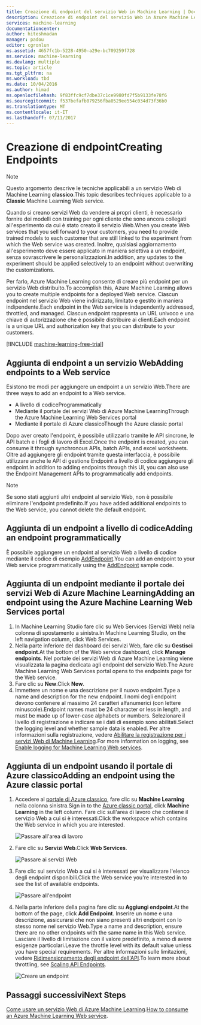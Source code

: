 ```yaml
---
title: Creazione di endpoint del servizio Web in Machine Learning | Documentazione Microsoft
description: Creazione di endpoint del servizio Web in Azure Machine Learning
services: machine-learning
documentationcenter: 
author: hiteshmadan
manager: padou
editor: cgronlun
ms.assetid: 4657fc1b-5228-4950-a29e-bc709259f728
ms.service: machine-learning
ms.devlang: multiple
ms.topic: article
ms.tgt_pltfrm: na
ms.workload: tbd
ms.date: 10/04/2016
ms.author: himad
ms.openlocfilehash: 9f83ffc9cf7dbe37c1ce9980fd7f5b9133fe78f6
ms.sourcegitcommit: f537befafb079256fba0529ee554c034d73f36b0
ms.translationtype: MT
ms.contentlocale: it-IT
ms.lasthandoff: 07/11/2017
---
```

# <a name="creating-endpoints"></a><span data-ttu-id="7cce7-103">Creazione di endpoint</span><span class="sxs-lookup"><span data-stu-id="7cce7-103">Creating Endpoints</span></span>
> [!NOTE]
>  <span data-ttu-id="7cce7-104">Questo argomento descrive le tecniche applicabili a un servizio Web di Machine Learning **classico**.</span><span class="sxs-lookup"><span data-stu-id="7cce7-104">This topic describes techniques applicable to a **Classic** Machine Learning Web service.</span></span>
> 
> 

<span data-ttu-id="7cce7-105">Quando si creano servizi Web da vendere ai propri clienti, è necessario fornire dei modelli con training per ogni cliente che sono ancora collegati all'esperimento da cui è stato creato il servizio Web.</span><span class="sxs-lookup"><span data-stu-id="7cce7-105">When you create Web services that you sell forward to your customers, you need to provide trained models to each customer that are still linked to the experiment from which the Web service was created.</span></span> <span data-ttu-id="7cce7-106">Inoltre, qualsiasi aggiornamento all'esperimento deve essere applicato in maniera selettiva a un endpoint, senza sovrascrivere le personalizzazioni.</span><span class="sxs-lookup"><span data-stu-id="7cce7-106">In addition, any updates to the experiment should be applied selectively to an endpoint without overwriting the customizations.</span></span>

<span data-ttu-id="7cce7-107">Per farlo, Azure Machine Learning consente di creare più endpoint per un servizio Web distribuito.</span><span class="sxs-lookup"><span data-stu-id="7cce7-107">To accomplish this, Azure Machine Learning allows you to create multiple endpoints for a deployed Web service.</span></span> <span data-ttu-id="7cce7-108">Ciascun endpoint nel servizio Web viene indirizzato, limitato e gestito in maniera indipendente.</span><span class="sxs-lookup"><span data-stu-id="7cce7-108">Each endpoint in the Web service is independently addressed, throttled, and managed.</span></span> <span data-ttu-id="7cce7-109">Ciascun endpoint rappresnta un URL univoco e una chiave di autorizzazione che è possibile distribuire ai clienti.</span><span class="sxs-lookup"><span data-stu-id="7cce7-109">Each endpoint is a unique URL and authorization key that you can distribute to your customers.</span></span>

[!INCLUDE [machine-learning-free-trial](../../includes/machine-learning-free-trial.md)]

## <a name="adding-endpoints-to-a-web-service"></a><span data-ttu-id="7cce7-110">Aggiunta di endpoint a un servizio Web</span><span class="sxs-lookup"><span data-stu-id="7cce7-110">Adding endpoints to a Web service</span></span>
<span data-ttu-id="7cce7-111">Esistono tre modi per aggiungere un endpoint a un servizio Web.</span><span class="sxs-lookup"><span data-stu-id="7cce7-111">There are three ways to add an endpoint to a Web service.</span></span>

* <span data-ttu-id="7cce7-112">A livello di codice</span><span class="sxs-lookup"><span data-stu-id="7cce7-112">Programmatically</span></span>
* <span data-ttu-id="7cce7-113">Mediante il portale dei servizi Web di Azure Machine Learning</span><span class="sxs-lookup"><span data-stu-id="7cce7-113">Through the Azure Machine Learning Web Services portal</span></span>
* <span data-ttu-id="7cce7-114">Mediante il portale di Azure classico</span><span class="sxs-lookup"><span data-stu-id="7cce7-114">Though the Azure classic portal</span></span>

<span data-ttu-id="7cce7-115">Dopo aver creato l'endpoint, è possibile utilizzarlo tramite le API sincrone, le API batch e i fogli di lavoro di Excel.</span><span class="sxs-lookup"><span data-stu-id="7cce7-115">Once the endpoint is created, you can consume it through synchronous APIs, batch APIs, and excel worksheets.</span></span> <span data-ttu-id="7cce7-116">Oltre ad aggiungere gli endpoint tramite questa interfaccia, è possibile utilizzare anche le API di gestione Endpoint a livello di codice aggiungere gli endpoint.</span><span class="sxs-lookup"><span data-stu-id="7cce7-116">In addition to adding endpoints through this UI, you can also use the Endpoint Management APIs to programmatically add endpoints.</span></span>

> [!NOTE]
> <span data-ttu-id="7cce7-117">Se sono stati aggiunti altri endpoint al servizio Web, non è possibile eliminare l'endpoint predefinito.</span><span class="sxs-lookup"><span data-stu-id="7cce7-117">If you have added additional endpoints to the Web service, you cannot delete the default endpoint.</span></span>
> 
> 

## <a name="adding-an-endpoint-programmatically"></a><span data-ttu-id="7cce7-118">Aggiunta di un endpoint a livello di codice</span><span class="sxs-lookup"><span data-stu-id="7cce7-118">Adding an endpoint programmatically</span></span>
<span data-ttu-id="7cce7-119">È possibile aggiungere un endpoint al servizio Web a livello di codice mediante il codice di esempio [AddEndpoint](https://github.com/raymondlaghaeian/AML_EndpointMgmt/blob/master/Program.cs).</span><span class="sxs-lookup"><span data-stu-id="7cce7-119">You can add an endpoint to your Web service programmatically using the [AddEndpoint](https://github.com/raymondlaghaeian/AML_EndpointMgmt/blob/master/Program.cs) sample code.</span></span>

## <a name="adding-an-endpoint-using-the-azure-machine-learning-web-services-portal"></a><span data-ttu-id="7cce7-120">Aggiunta di un endpoint mediante il portale dei servizi Web di Azure Machine Learning</span><span class="sxs-lookup"><span data-stu-id="7cce7-120">Adding an endpoint using the Azure Machine Learning Web Services portal</span></span>
1. <span data-ttu-id="7cce7-121">In Machine Learning Studio fare clic su Web Services (Servizi Web) nella colonna di spostamento a sinistra.</span><span class="sxs-lookup"><span data-stu-id="7cce7-121">In Machine Learning Studio, on the left navigation column, click Web Services.</span></span>
2. <span data-ttu-id="7cce7-122">Nella parte inferiore del dashboard dei servizi Web, fare clic su **Gestisci endpoint**.</span><span class="sxs-lookup"><span data-stu-id="7cce7-122">At the bottom of the Web service dashboard, click **Manage endpoints**.</span></span> <span data-ttu-id="7cce7-123">Nel portale dei servizi Web di Azure Machine Learning viene visualizzata la pagina dedicata agli endpoint del servizio Web.</span><span class="sxs-lookup"><span data-stu-id="7cce7-123">The Azure Machine Learning Web Services portal opens to the endpoints page for the Web service.</span></span>
3. <span data-ttu-id="7cce7-124">Fare clic su **New**.</span><span class="sxs-lookup"><span data-stu-id="7cce7-124">Click **New**.</span></span>
4. <span data-ttu-id="7cce7-125">Immettere un nome e una descrizione per il nuovo endpoint.</span><span class="sxs-lookup"><span data-stu-id="7cce7-125">Type a name and description for the new endpoint.</span></span> <span data-ttu-id="7cce7-126">I nomi degli endpoint devono contenere al massimo 24 caratteri alfanumerici (con lettere minuscole).</span><span class="sxs-lookup"><span data-stu-id="7cce7-126">Endpoint names must be 24 character or less in length, and must be made up of lower-case alphabets or numbers.</span></span> <span data-ttu-id="7cce7-127">Selezionare il livello di registrazione e indicare se i dati di esempio sono abilitati.</span><span class="sxs-lookup"><span data-stu-id="7cce7-127">Select the logging level and whether sample data is enabled.</span></span> <span data-ttu-id="7cce7-128">Per altre informazioni sulla registrazione, vedere [Abilitare la registrazione per i servizi Web di Machine Learning](machine-learning-web-services-logging.md).</span><span class="sxs-lookup"><span data-stu-id="7cce7-128">For more information on logging, see [Enable logging for Machine Learning Web services](machine-learning-web-services-logging.md).</span></span>

## <a name="adding-an-endpoint-using-the-azure-classic-portal"></a><span data-ttu-id="7cce7-129">Aggiunta di un endpoint usando il portale di Azure classico</span><span class="sxs-lookup"><span data-stu-id="7cce7-129">Adding an endpoint using the Azure classic portal</span></span>
1. <span data-ttu-id="7cce7-130">Accedere al [portale di Azure classico](http://manage.windowsazure.com), fare clic su **Machine Learning** nella colonna sinistra.</span><span class="sxs-lookup"><span data-stu-id="7cce7-130">Sign in to the [Azure classic portal](http://manage.windowsazure.com), click **Machine Learning** in the left column.</span></span> <span data-ttu-id="7cce7-131">Fare clic sull'area di lavoro che contiene il servizio Web a cui si è interessati.</span><span class="sxs-lookup"><span data-stu-id="7cce7-131">Click the workspace which contains the Web service in which you are interested.</span></span>
   
    ![Passare all'area di lavoro](./media/machine-learning-create-endpoint/figure-1.png)
2. <span data-ttu-id="7cce7-133">Fare clic su **Servizi Web**.</span><span class="sxs-lookup"><span data-stu-id="7cce7-133">Click **Web Services**.</span></span>
   
    ![Passare ai servizi Web](./media/machine-learning-create-endpoint/figure-2.png)
3. <span data-ttu-id="7cce7-135">Fare clic sul servizio Web a cui si è interessati per visualizzare l'elenco degli endpoint disponibili.</span><span class="sxs-lookup"><span data-stu-id="7cce7-135">Click the Web service you're interested in to see the list of available endpoints.</span></span>
   
    ![Passare all'endpoint](./media/machine-learning-create-endpoint/figure-3.png)
4. <span data-ttu-id="7cce7-137">Nella parte inferiore della pagina fare clic su **Aggiungi endpoint**.</span><span class="sxs-lookup"><span data-stu-id="7cce7-137">At the bottom of the page, click **Add Endpoint**.</span></span> <span data-ttu-id="7cce7-138">Inserire un nome e una descrizione, assicurarsi che non siano presenti altri endpoint con lo stesso nome nel servizio Web.</span><span class="sxs-lookup"><span data-stu-id="7cce7-138">Type a name and description, ensure there are no other endpoints with the same name in this Web service.</span></span> <span data-ttu-id="7cce7-139">Lasciare il livello di limitazione con il valore predefinito, a meno di avere esigenze particolari.</span><span class="sxs-lookup"><span data-stu-id="7cce7-139">Leave the throttle level with its default value unless you have special requirements.</span></span> <span data-ttu-id="7cce7-140">Per altre informazioni sulle limitazioni, vedere [Ridimensionamento degli endpoint dell'API](machine-learning-scaling-webservice.md).</span><span class="sxs-lookup"><span data-stu-id="7cce7-140">To learn more about throttling, see [Scaling API Endpoints](machine-learning-scaling-webservice.md).</span></span>
   
    ![Creare un endpoint](./media/machine-learning-create-endpoint/figure-4.png)

## <a name="next-steps"></a><span data-ttu-id="7cce7-142">Passaggi successivi</span><span class="sxs-lookup"><span data-stu-id="7cce7-142">Next Steps</span></span>
<span data-ttu-id="7cce7-143">[Come usare un servizio Web di Azure Machine Learning](machine-learning-consume-web-services.md).</span><span class="sxs-lookup"><span data-stu-id="7cce7-143">[How to consume an Azure Machine Learning Web service](machine-learning-consume-web-services.md).</span></span>


